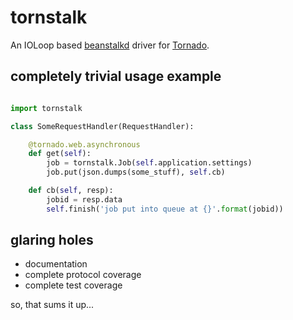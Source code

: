 # tornstalk

An IOLoop based [beanstalkd](https://github.com/kr/beanstalkd) driver for
[Tornado](http://tornadoweb.org).

## completely trivial usage example

```python

import tornstalk

class SomeRequestHandler(RequestHandler):

    @tornado.web.asynchronous
    def get(self):
        job = tornstalk.Job(self.application.settings)
        job.put(json.dumps(some_stuff), self.cb)

    def cb(self, resp):
        jobid = resp.data
        self.finish('job put into queue at {}'.format(jobid))

```



## glaring holes

* documentation
* complete protocol coverage
* complete test coverage

so, that sums it up...

